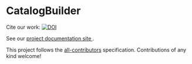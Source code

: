 # CatalogBuilder

Cite our work: [![DOI](https://zenodo.org/badge/DOI/10.5281/zenodo.5196586.svg)](https://doi.org/10.5281/zenodo.10787602)

See our [project documentation site ](https://noaa-gfdl.github.io/CatalogBuilder/).

This project follows the [all-contributors](https://github.com/all-contributors/all-contributors) specification. Contributions of any kind welcome!
